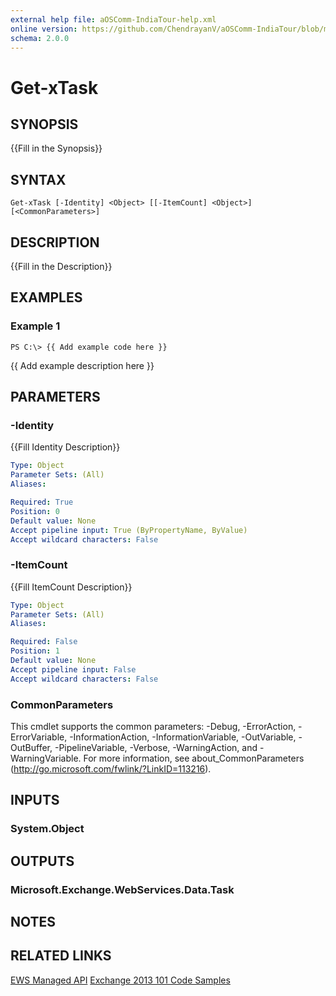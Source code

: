 ```yaml
---
external help file: aOSComm-IndiaTour-help.xml
online version: https://github.com/ChendrayanV/aOSComm-IndiaTour/blob/master/docs/Get-xTask.md
schema: 2.0.0
---
```


# Get-xTask

## SYNOPSIS
{{Fill in the Synopsis}}

## SYNTAX

```
Get-xTask [-Identity] <Object> [[-ItemCount] <Object>] [<CommonParameters>]
```

## DESCRIPTION
{{Fill in the Description}}

## EXAMPLES

### Example 1
```
PS C:\> {{ Add example code here }}
```

{{ Add example description here }}

## PARAMETERS

### -Identity
{{Fill Identity Description}}

```yaml
Type: Object
Parameter Sets: (All)
Aliases: 

Required: True
Position: 0
Default value: None
Accept pipeline input: True (ByPropertyName, ByValue)
Accept wildcard characters: False
```

### -ItemCount
{{Fill ItemCount Description}}

```yaml
Type: Object
Parameter Sets: (All)
Aliases: 

Required: False
Position: 1
Default value: None
Accept pipeline input: False
Accept wildcard characters: False
```

### CommonParameters
This cmdlet supports the common parameters: -Debug, -ErrorAction, -ErrorVariable, -InformationAction, -InformationVariable, -OutVariable, -OutBuffer, -PipelineVariable, -Verbose, -WarningAction, and -WarningVariable. For more information, see about_CommonParameters (http://go.microsoft.com/fwlink/?LinkID=113216).

## INPUTS

### System.Object

## OUTPUTS

### Microsoft.Exchange.WebServices.Data.Task

## NOTES

## RELATED LINKS

[EWS Managed API](https://msdn.microsoft.com/en-us/library/office/dd877012(v=exchg.150).aspx#bk_EWSMA)
[Exchange 2013 101 Code Samples](https://code.msdn.microsoft.com/office/Exchange-2013-101-Code-3c38582c)